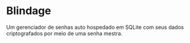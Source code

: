 # Blindage

Um gerenciador de senhas auto hospedado em SQLite com seus dados criptografados por meio de uma senha mestra.
